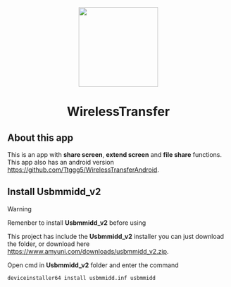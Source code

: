<div align="center">
  <img src="https://raw.githubusercontent.com/Ttggg5/WirelessTransfer/refs/heads/master/WirelessTransfer/wireless_transfer_icon.ico" width="180" height="180"/>
  <h1>WirelessTransfer</h1>
</div>

## About this app
This is an app with **share screen**, **extend screen** and **file share** functions.<br>
This app also has an android version https://github.com/Ttggg5/WirelessTransferAndroid.

## Install Usbmmidd_v2
> [!WARNING]
Remenber to install **Usbmmidd_v2** before using

This project has include the **Usbmmidd_v2** installer you can just download the folder,
or download here https://www.amyuni.com/downloads/usbmmidd_v2.zip.

Open cmd in **Usbmmidd_v2** folder and enter the command
```
deviceinstaller64 install usbmmidd.inf usbmmidd
```
